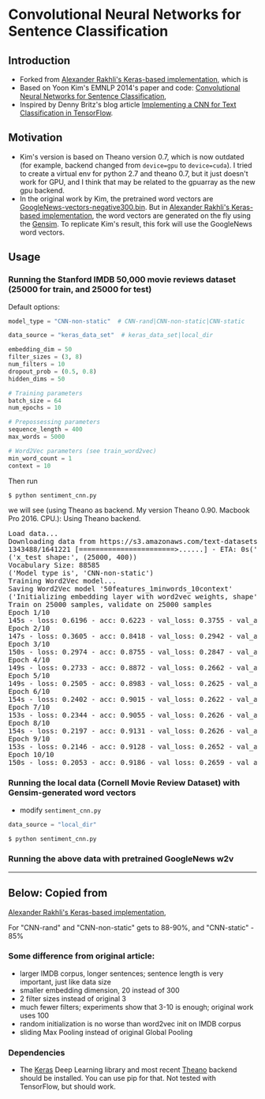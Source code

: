 # Convolutional Neural Networks for Sentence Classification

## Introduction
- Forked from [Alexander Rakhli's Keras-based implementation](https://github.com/alexander-rakhlin/CNN-for-Sentence-Classification-in-Keras), which is
- Based on Yoon Kim's EMNLP 2014's paper and code: [Convolutional Neural Networks for Sentence Classification](https://github.com/yoonkim/CNN_sentence), 
- Inspired by Denny Britz's blog article [Implementing a CNN for Text Classification in TensorFlow](http://www.wildml.com/2015/12/implementing-a-cnn-for-text-classification-in-tensorflow/).

## Motivation
- Kim's version is based on Theano version 0.7, which is now outdated (for example, backend changed from `device=gpu` to `device=cuda`). I tried to create a virtual env for python 2.7 and theano 0.7, but it just doesn't work for GPU, and I think that may be related to the gpuarray as the new gpu backend. 
- In the original work by Kim, the pretrained word vectors are [GoogleNews-vectors-negative300.bin](https://code.google.com/archive/p/word2vec/).
But in [Alexander Rakhli's Keras-based implementation](https://github.com/alexander-rakhlin/CNN-for-Sentence-Classification-in-Keras),
the word vectors are generated on the fly using the [Gensim](https://radimrehurek.com/gensim/).
To replicate Kim's result, this fork will use the GoogleNews word vectors.

## Usage

### Running the Stanford IMDB 50,000 movie reviews dataset (25000 for train, and 25000 for test)
Default options:
```python
model_type = "CNN-non-static"  # CNN-rand|CNN-non-static|CNN-static

data_source = "keras_data_set"  # keras_data_set|local_dir

embedding_dim = 50
filter_sizes = (3, 8)
num_filters = 10
dropout_prob = (0.5, 0.8)
hidden_dims = 50

# Training parameters
batch_size = 64
num_epochs = 10

# Prepossessing parameters
sequence_length = 400
max_words = 5000

# Word2Vec parameters (see train_word2vec)
min_word_count = 1
context = 10
```

Then run
```bash
$ python sentiment_cnn.py
```
we will see (using Theano as backend. My version Theano 0.90. Macbook Pro 2016. CPU.):
Using Theano backend.
<pre>
Load data...
Downloading data from https://s3.amazonaws.com/text-datasets/imdb_word_index.json
1343488/1641221 [=======================>......] - ETA: 0s('x_train shape:', (25000, 400))
('x_test shape:', (25000, 400))
Vocabulary Size: 88585
('Model type is', 'CNN-non-static')
Training Word2Vec model...
Saving Word2Vec model '50features_1minwords_10context'
('Initializing embedding layer with word2vec weights, shape', (88585, 50))
Train on 25000 samples, validate on 25000 samples
Epoch 1/10
145s - loss: 0.6196 - acc: 0.6223 - val_loss: 0.3755 - val_acc: 0.8437
Epoch 2/10
147s - loss: 0.3605 - acc: 0.8418 - val_loss: 0.2942 - val_acc: 0.8841
Epoch 3/10
150s - loss: 0.2974 - acc: 0.8755 - val_loss: 0.2847 - val_acc: 0.8820
Epoch 4/10
149s - loss: 0.2733 - acc: 0.8872 - val_loss: 0.2662 - val_acc: 0.8928
Epoch 5/10
149s - loss: 0.2505 - acc: 0.8983 - val_loss: 0.2625 - val_acc: 0.8921
Epoch 6/10
154s - loss: 0.2402 - acc: 0.9015 - val_loss: 0.2622 - val_acc: 0.8922
Epoch 7/10
153s - loss: 0.2344 - acc: 0.9055 - val_loss: 0.2626 - val_acc: 0.8913
Epoch 8/10
154s - loss: 0.2197 - acc: 0.9131 - val_loss: 0.2626 - val_acc: 0.8906
Epoch 9/10
153s - loss: 0.2146 - acc: 0.9128 - val_loss: 0.2652 - val_acc: 0.8890
Epoch 10/10
150s - loss: 0.2053 - acc: 0.9186 - val_loss: 0.2659 - val_acc: 0.8905
</pre>



### Running the local data (Cornell Movie Review Dataset) with Gensim-generated word vectors
- modify `sentiment_cnn.py`
```python
data_source = "local_dir"
```

```bash
$ python sentiment_cnn.py
```

### Running the above data with pretrained GoogleNews w2v



---
## Below: Copied from 
[Alexander Rakhli's Keras-based implementation](https://github.com/alexander-rakhlin/CNN-for-Sentence-Classification-in-Keras),

For "CNN-rand" and "CNN-non-static" gets to 88-90%, and "CNN-static" - 85%
### Some difference from original article:
* larger IMDB corpus, longer sentences; sentence length is very important, just like data size
* smaller embedding dimension, 20 instead of 300
* 2 filter sizes instead of original 3
* much fewer filters; experiments show that 3-10 is enough; original work uses 100
* random initialization is no worse than word2vec init on IMDB corpus
* sliding Max Pooling instead of original Global Pooling

### Dependencies

* The [Keras](http://keras.io/) Deep Learning library and most recent [Theano](http://deeplearning.net/software/theano/install.html#install) backend should be installed. You can use pip for that. 
Not tested with TensorFlow, but should work.
